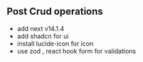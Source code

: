 
## Post Crud operations
- add next v14.1.4
- add shadcn for ui
- install lucide-icon for icon
- use zod , react hook form for validations
